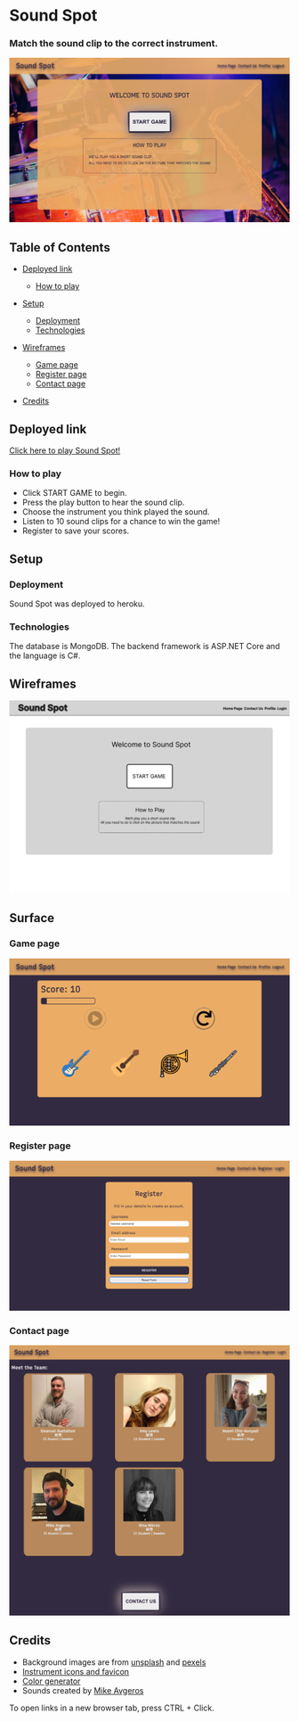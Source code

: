# Sound Spot

### Match the sound clip to the correct instrument.

![start game screenshot](assets/images/Readme/start-game.png)

## Table of Contents

- [Deployed link](#deployed-link)
  - [How to play](#how-to-play)
- [Setup](#setup)
  - [Deployment](#deployment)
  - [Technologies](#technologies)
- [Wireframes](#wireframes)

  - [Game page](#game-page)
  - [Register page](#register-page)
  - [Contact page](#contact-page)

- [Credits](#credits)

## Deployed link

[Click here to play Sound Spot!](https://synthlogic.github.io/SoundSpot/)

### How to play

- Click START GAME to begin.
- Press the play button to hear the sound clip.
- Choose the instrument you think played the sound.
- Listen to 10 sound clips for a chance to win the game!
- Register to save your scores.

## Setup

### Deployment

Sound Spot was deployed to heroku.

### Technologies

The database is MongoDB. The backend framework is ASP.NET Core and the language is C#.

## Wireframes

![wireframe](assets/images/Readme/wireframe.png)

## Surface

### Game page

![game page](assets/images/Readme/game-play.png)

### Register page

![register page](assets/images/Readme/register.png)

### Contact page

![contact page](assets/images/Readme/contact-page.png)

## Credits

- Background images are from [unsplash](https://www.unsplash.com) and [pexels](https://www.pexels.com/)
- [Instrument icons and favicon](https://www.flaticon.com/)
- [Color generator](https://www.coolors.co)
- Sounds created by [Mike Avgeros](https://github.com/MikeAvgeros)

To open links in a new browser tab, press CTRL + Click.

